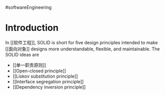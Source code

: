 #softwareEngineering 
# Introduction
In [[软件工程]], SOLID is short for five design principles intended to make [[面向对象]] designs more understandable, flexible, and maintainable.
The SOLID ideas are
- [[单一职责原则]]
- [[Open-closed principle]]
- [[Liskov substitution principle]]
- [[Interface segregation principle]]
- [[Dependency inversion principle]]
